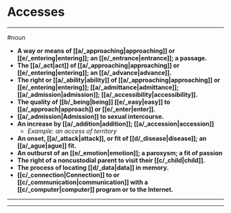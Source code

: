 # Accesses
---
#noun
- **A way or means of [[a/_approaching|approaching]] or [[e/_entering|entering]]; an [[e/_entrance|entrance]]; a passage.**
- **The [[a/_act|act]] of [[a/_approaching|approaching]] or [[e/_entering|entering]]; an [[a/_advance|advance]].**
- **The right or [[a/_ability|ability]] of [[a/_approaching|approaching]] or [[e/_entering|entering]]; [[a/_admittance|admittance]]; [[a/_admission|admission]]; [[a/_accessibility|accessibility]].**
- **The quality of [[b/_being|being]] [[e/_easy|easy]] to [[a/_approach|approach]] or [[e/_enter|enter]].**
- **[[a/_admission|Admission]] to sexual intercourse.**
- **An increase by [[a/_addition|addition]]; [[a/_accession|accession]]**
	- _Example: an access of territory_
- **An onset, [[a/_attack|attack]], or fit of [[d/_disease|disease]]; an [[a/_ague|ague]] fit.**
- **An outburst of an [[e/_emotion|emotion]]; a paroxysm; a fit of passion**
- **The right of a noncustodial parent to visit their [[c/_child|child]].**
- **The process of locating [[d/_data|data]] in memory.**
- **[[c/_connection|Connection]] to or [[c/_communication|communication]] with a [[c/_computer|computer]] program or to the Internet.**
---
---
